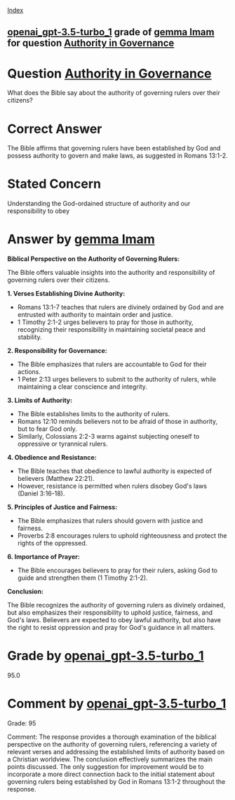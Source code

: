 
[Index](../../../../index.md)
## [openai_gpt-3.5-turbo_1](../../../grading_models/openai_gpt-3.5-turbo_1.md) grade of [gemma Imam](../../../answering_models/gemma_Imam.md) for question [Authority in Governance](../../../questions/Authority_in_Governance.md)

# Question [Authority in Governance](../../../questions/Authority_in_Governance.md)
What does the Bible say about the authority of governing rulers over their citizens?

# Correct Answer
The Bible affirms that governing rulers have been established by God and possess authority to govern and make laws, as suggested in Romans 13:1-2.

# Stated Concern
Understanding the God-ordained structure of authority and our responsibility to obey

# Answer by [gemma Imam](../../../answering_models/gemma_Imam.md)
**Biblical Perspective on the Authority of Governing Rulers:**

The Bible offers valuable insights into the authority and responsibility of governing rulers over their citizens.

**1. Verses Establishing Divine Authority:**

* Romans 13:1-7 teaches that rulers are divinely ordained by God and are entrusted with authority to maintain order and justice.
* 1 Timothy 2:1-2 urges believers to pray for those in authority, recognizing their responsibility in maintaining societal peace and stability.

**2. Responsibility for Governance:**

* The Bible emphasizes that rulers are accountable to God for their actions.
* 1 Peter 2:13 urges believers to submit to the authority of rulers, while maintaining a clear conscience and integrity.

**3. Limits of Authority:**

* The Bible establishes limits to the authority of rulers.
* Romans 12:10 reminds believers not to be afraid of those in authority, but to fear God only.
* Similarly, Colossians 2:2-3 warns against subjecting oneself to oppressive or tyrannical rulers.

**4. Obedience and Resistance:**

* The Bible teaches that obedience to lawful authority is expected of believers (Matthew 22:21).
* However, resistance is permitted when rulers disobey God's laws (Daniel 3:16-18).

**5. Principles of Justice and Fairness:**

* The Bible emphasizes that rulers should govern with justice and fairness.
* Proverbs 2:8 encourages rulers to uphold righteousness and protect the rights of the oppressed.

**6. Importance of Prayer:**

* The Bible encourages believers to pray for their rulers, asking God to guide and strengthen them (1 Timothy 2:1-2).

**Conclusion:**

The Bible recognizes the authority of governing rulers as divinely ordained, but also emphasizes their responsibility to uphold justice, fairness, and God's laws. Believers are expected to obey lawful authority, but also have the right to resist oppression and pray for God's guidance in all matters.

# Grade by [openai_gpt-3.5-turbo_1](../../../grading_models/openai_gpt-3.5-turbo_1.md)
95.0

# Comment by [openai_gpt-3.5-turbo_1](../../../grading_models/openai_gpt-3.5-turbo_1.md)
Grade: 95

Comment: The response provides a thorough examination of the biblical perspective on the authority of governing rulers, referencing a variety of relevant verses and addressing the established limits of authority based on a Christian worldview. The conclusion effectively summarizes the main points discussed. The only suggestion for improvement would be to incorporate a more direct connection back to the initial statement about governing rulers being established by God in Romans 13:1-2 throughout the response.
